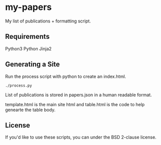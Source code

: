 # my-papers

My list of publications + formatting script.

## Requirements

Python3
Python Jinja2

## Generating a Site

Run the process script with python to create an index.html.

    ./process.py

List of publications is stored in papers.json in a human readable format.

template.html is the main site html and table.html is the code to help genearte
the table body.

## License

If you'd like to use these scripts, you can under the BSD 2-clause license.

